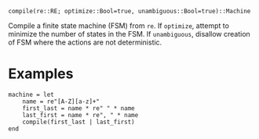 ```
compile(re::RE; optimize::Bool=true, unambiguous::Bool=true)::Machine
```

Compile a finite state machine (FSM) from `re`. If `optimize`, attempt to minimize the number of states in the FSM. If `unambiguous`, disallow creation of FSM where the actions are not deterministic.

# Examples

```
machine = let
    name = re"[A-Z][a-z]+"
    first_last = name * re" " * name
    last_first = name * re", " * name
    compile(first_last | last_first)
end
```
